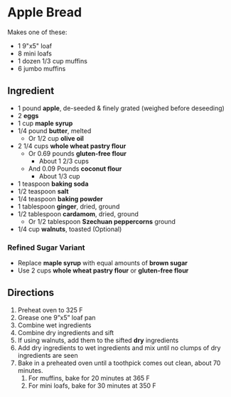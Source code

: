 # Apple Bread

Makes one of these:

- 1 9"x5" loaf
- 8 mini loafs
- 1 dozen 1/3 cup muffins
- 6 jumbo muffins

## Ingredient

- 1 pound **apple**, de-seeded & finely grated (weighed before deseeding)
- 2 **eggs**
- 1 cup **maple syrup**
- 1/4 pound **butter**, melted
    - Or 1/2 cup **olive oil**
- 2 1/4 cups **whole wheat pastry flour**
    - Or 0.69 pounds **gluten-free flour**
        - About 1 2/3 cups
    - And 0.09 Pounds **coconut flour**
        - About 1/3 cup
- 1 teaspoon **baking soda**
- 1/2 teaspoon **salt**
- 1/4 teaspoon **baking powder**
- 1 tablespoon **ginger**, dried, ground
- 1/2 tablespoon **cardamom**, dried, ground
    - Or 1/2 tablespoon **Szechuan peppercorns** ground
- 1/4 cup **walnuts**, toasted (Optional)

### Refined Sugar Variant

- Replace **maple syrup** with equal amounts of **brown sugar**
- Use 2 cups **whole wheat pastry flour** or **gluten-free flour**

## Directions

1. Preheat oven to 325 F
1. Grease one 9”x5” loaf pan
1. Combine wet ingredients
1. Combine dry ingredients and sift
1. If using walnuts, add them to the sifted **dry** ingredients
1. Add dry ingredients to wet ingredients and mix until no clumps of dry ingredients are seen
1. Bake in a preheated oven until a toothpick comes out clean, about 70 minutes.
    1. For muffins, bake for 20 minutes at 365 F
    1. For mini loafs, bake for 30 minutes at 350 F
